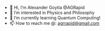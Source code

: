 - 👋 Hi, I’m Alexander Goytia @AGRapid
- 👀 I’m interested in Physics and Philosophy 
- 🌱 I’m currently learning Quantum Computing! 
- 📫 How to reach me @: agrrapid@gmail.com

<!---
AGRapid/AGRapid is a ✨ special ✨ repository because its `README.md` (this file) appears on your GitHub profile.
You can click the Preview link to take a look at your changes.
--->
